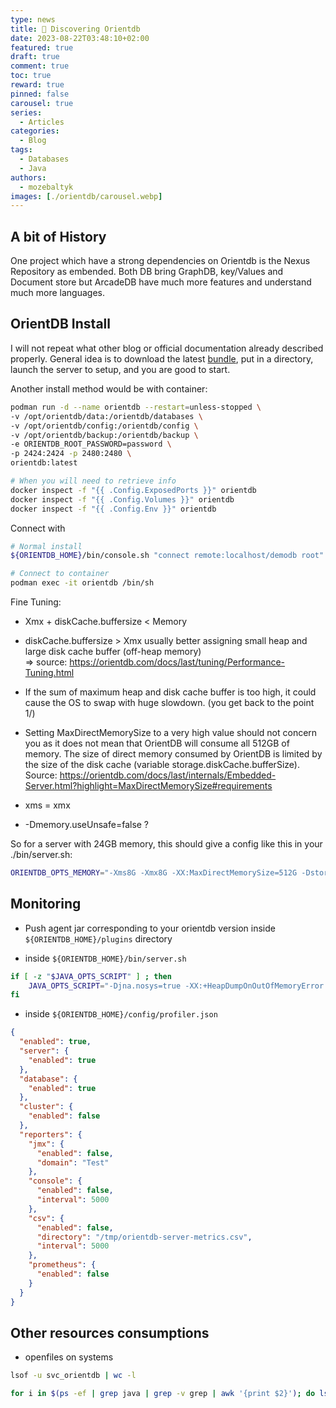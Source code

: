 ```yaml
---
type: news 
title: 🍛 Discovering Orientdb
date: 2023-08-22T03:48:10+02:00
featured: true
draft: true
comment: true
toc: true
reward: true
pinned: false
carousel: true
series:
  - Articles
categories:
  - Blog
tags:
  - Databases
  - Java
authors:
  - mozebaltyk
images: [./orientdb/carousel.webp]
---
```



## A bit of History 

One project which have a strong dependencies on Orientdb is the Nexus Repository as embended. Both DB bring GraphDB, key/Values and Document store but ArcadeDB have much more features and understand much more languages. 



## OrientDB Install 

I will not repeat what other blog or official documentation already described properly. General idea is to download the latest [bundle](https://orientechnologies.github.io/docs/3.2.x/release/3.2/Available-Packages.html), put in a directory, launch the server to setup, and you are good to start.


Another install method would be with container: 

```bash 
podman run -d --name orientdb --restart=unless-stopped \
-v /opt/orientdb/data:/orientdb/databases \
-v /opt/orientdb/config:/orientdb/config \
-v /opt/orientdb/backup:/orientdb/backup \
-e ORIENTDB_ROOT_PASSWORD=password \
-p 2424:2424 -p 2480:2480 \
orientdb:latest

# When you will need to retrieve info
docker inspect -f "{{ .Config.ExposedPorts }}" orientdb
docker inspect -f "{{ .Config.Volumes }}" orientdb
docker inspect -f "{{ .Config.Env }}" orientdb
```

Connect with

```bash
# Normal install
${ORIENTDB_HOME}/bin/console.sh "connect remote:localhost/demodb root"

# Connect to container
podman exec -it orientdb /bin/sh
```

Fine Tuning: 

* Xmx + diskCache.buffersize < Memory 

* diskCache.buffersize  > Xmx 
     usually better assigning small heap and large disk cache buffer (off-heap memory)  
     => source: https://orientdb.com/docs/last/tuning/Performance-Tuning.html 

* If the sum of maximum heap and disk cache buffer is too high, it could cause the OS to swap with huge slowdown. (you get back to the point 1/) 

* Setting MaxDirectMemorySize to a very high value should not concern you as it does not mean that OrientDB will consume all 512GB of memory. 
  The size of direct memory consumed by OrientDB is limited by the size of the disk cache (variable storage.diskCache.bufferSize).
  Source: https://orientdb.com/docs/last/internals/Embedded-Server.html?highlight=MaxDirectMemorySize#requirements

* xms = xmx 

* -Dmemory.useUnsafe=false ? 

So for a server with 24GB memory, this should give a config like this in your ./bin/server.sh:

```bash
ORIENTDB_OPTS_MEMORY="-Xms8G -Xmx8G -XX:MaxDirectMemorySize=512G -Dstorage.diskCache.bufferSize=12400"
```

## Monitoring

* Push agent jar corresponding to your orientdb version inside `${ORIENTDB_HOME}/plugins` directory

* inside `${ORIENTDB_HOME}/bin/server.sh`

```bash
if [ -z "$JAVA_OPTS_SCRIPT" ] ; then
    JAVA_OPTS_SCRIPT="-Djna.nosys=true -XX:+HeapDumpOnOutOfMemoryError -Djava.awt.headless=true -Dfile.encoding=UTF8 -Drhino.opt.level=9 -Dprofiler.autoDump.reset=true -Dprofiler.autoDump.interval=60 -Dprofiler.enabled=true"
fi
```

* inside `${ORIENTDB_HOME}/config/profiler.json`

```json
{
  "enabled": true,
  "server": {
    "enabled": true
  },
  "database": {
    "enabled": true
  },
  "cluster": {
    "enabled": false
  },
  "reporters": {
    "jmx": {
      "enabled": false,
      "domain": "Test"
    },
    "console": {
      "enabled": false,
      "interval": 5000
    },
    "csv": {
      "enabled": false,
      "directory": "/tmp/orientdb-server-metrics.csv",
      "interval": 5000
    },
    "prometheus": {
      "enabled": false
    }
  }
}
```

## Other resources consumptions 

* openfiles on systems 

```bash
lsof -u svc_orientdb | wc -l

for i in $(ps -ef | grep java | grep -v grep | awk '{print $2}'); do ls /proc/${i}/fd/ | wc -l; done
```

